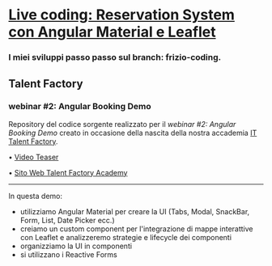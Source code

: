 # [Live coding: Reservation System con Angular Material e Leaflet](https://www.youtube.com/watch?v=KTt3pMgb7Qw&ab_channel=FabioBiondi)
### I miei sviluppi passo passo sul branch: frizio-coding.

## Talent Factory
### webinar #2: Angular Booking Demo

Repository del codice sorgente realizzato per il _webinar #2: Angular Booking Demo_ creato in occasione della nascita della nostra accademia [IT Talent Factory](https://academy.talent-factory.it/).

• [Video Teaser](https://www.youtube.com/watch?v=gu5zbCswoIU)

• [Sito Web Talent Factory Academy](https://www.youtube.com/watch?v=gu5zbCswoIU)

---
In questa demo:

* utilizziamo Angular Material per creare la UI (Tabs, Modal, SnackBar, Form, List, Date Picker ecc.)
* creiamo un custom component per l'integrazione di mappe interattive con Leaflet e analizzeremo strategie e  lifecycle dei componenti
* organizziamo la UI in componenti
* si utilizzano i Reactive Forms
